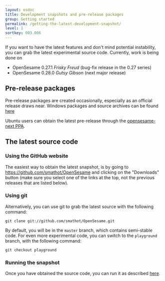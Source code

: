 ```yaml
---
layout: osdoc
title: Development snapshots and pre-release packages
group: Getting started
permalink: /getting-the-latest-development-snapshot/
level: 1
sortkey: 003.006
---
```


If you want to have the latest features and don't mind potential instability, you can grab the latest experimental source code. Currently, work is being done on

- OpenSesame 0.27.1 *Frisky Freud* (bug-fix release in the 0.27 series)
- OpenSesame 0.28.0 *Gutsy Gibson* (next major release)

Pre-release packages
--------------------

Pre-release packages are created occasionally, especially as an official release draws near. Windows packages and source archives can be found [here][pre-release]

Ubuntu users can obtain the latest pre-release through the [opensesame-next PPA][ppa].

The latest source code
----------------------

### Using the GitHub website

The easiest way to obtain the latest snapshot, is by going to <https://github.com/smathot/OpenSesame> and clicking on the "Downloads" button (make sure you select one of the links at the top, not the previous releases that are listed below).

### Using git

Alternatively, you can use git to grab the latest source with the following command:

	git clone git://github.com/smathot/OpenSesame.git

By default, you will be in the `master` branch, which contains semi-stable code. For even more experimental code, you can switch to the `playground` branch, with the following command:

	git checkout playground

### Running the snapshot

Once you have obtained the source code, you can run it as described [here][run-source].

[pre-release]: http://files.cogsci.nl/software/opensesame/pre-releases/
[run-source]: /getting-started/running-from-source
[ppa]: https://launchpad.net/~smathot/+archive/opensesame-next